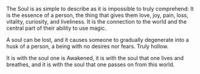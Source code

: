 The Soul is as simple to describe as it is impossible to truly comprehend: It is the essence of a person, the thing that gives them love, joy, pain, loss, vitality, curiosity, and liveliness. It is the connection to the world and the central part of their ability to use magic.

A soul can be lost, and it causes someone to gradually degenerate into a husk of a person, a being with no desires nor fears. Truly hollow.

It is with the soul one is Awakened, it is with the soul that one lives and breathes, and it is with the soul that one passes on from this world.